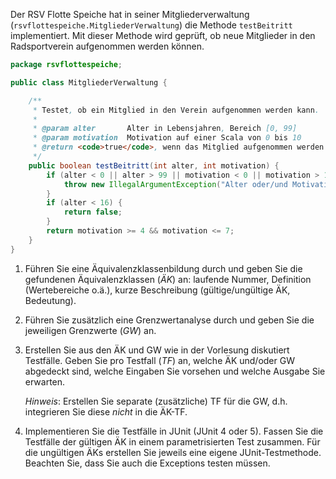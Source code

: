 Der RSV Flotte Speiche hat in seiner Mitgliederverwaltung (`rsvflottespeiche.MitgliederVerwaltung`) die Methode
`testBeitritt` implementiert. Mit dieser Methode wird geprüft, ob neue Mitglieder in den Radsportverein aufgenommen
werden können.

```java
package rsvflottespeiche;

public class MitgliederVerwaltung {

    /**
     * Testet, ob ein Mitglied in den Verein aufgenommen werden kann.
     *
     * @param alter       Alter in Lebensjahren, Bereich [0, 99]
     * @param motivation  Motivation auf einer Scala von 0 bis 10
     * @return <code>true</code>, wenn das Mitglied aufgenommen werden kann, sonst <code>false</code>
     */
    public boolean testBeitritt(int alter, int motivation) {
        if (alter < 0 || alter > 99 || motivation < 0 || motivation > 10) {
            throw new IllegalArgumentException("Alter oder/und Motivation ungültig");
        }
        if (alter < 16) {
            return false;
        }
        return motivation >= 4 && motivation <= 7;
    }
}
```

1.  Führen Sie eine Äquivalenzklassenbildung durch und geben Sie die gefundenen Äquivalenzklassen (_ÄK_)
    an: laufende Nummer, Definition (Wertebereiche o.ä.), kurze Beschreibung (gültige/ungültige ÄK, Bedeutung).

2.  Führen Sie zusätzlich eine Grenzwertanalyse durch und geben Sie die jeweiligen Grenzwerte (_GW_) an.

3.  Erstellen Sie aus den ÄK und GW wie in der Vorlesung diskutiert Testfälle. Geben Sie pro Testfall (_TF_)
    an, welche ÄK und/oder GW abgedeckt sind, welche Eingaben Sie vorsehen und welche Ausgabe Sie erwarten.

    _Hinweis_: Erstellen Sie separate (zusätzliche) TF für die GW, d.h. integrieren Sie diese _nicht_ in die
    ÄK-TF.

4.  Implementieren Sie die Testfälle in JUnit (JUnit 4 oder 5). Fassen Sie die Testfälle der gültigen ÄK in
    einem parametrisierten Test zusammen. Für die ungültigen ÄKs erstellen Sie jeweils eine eigene
    JUnit-Testmethode. Beachten Sie, dass Sie auch die Exceptions testen müssen.

